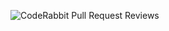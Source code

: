 ![CodeRabbit Pull Request Reviews](https://img.shields.io/coderabbit/prs/github/Bheem-Works/100-Js-Projects?utm_source=oss&utm_medium=github&utm_campaign=Bheem-Works%2F100-Js-Projects&labelColor=171717&color=FF570A&link=https%3A%2F%2Fcoderabbit.ai&label=CodeRabbit+Reviews)
